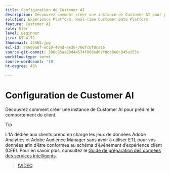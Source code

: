 ```yaml
---
title: Configuration de Customer AI
description: Découvrez comment créer une instance de Customer AI pour prédire le comportement du client.
solution: Experience Platform, Real-Time Customer Data Platform
feature: Customer AI
role: User
level: Beginner
jira: KT-4172
thumbnail: 32665.jpg
exl-id: 84600a0f-ec10-484d-ae36-766fc6f8ca16
source-git-commit: 286c85aa88d44574f00ded67f0de8e0c945a153e
workflow-type: tm+mt
source-wordcount: '70'
ht-degree: 45%

---
```


# Configuration de Customer AI

Découvrez comment créer une instance de Customer AI pour prédire le comportement du client.

>[!TIP]
>
>L’IA dédiée aux clients prend en charge les jeux de données Adobe Analytics et Adobe Audience Manager sans avoir à utiliser ETL pour vos données afin d’être conformes au schéma d’événement d’expérience client (CEE). Pour en savoir plus, consultez le [Guide de préparation des données des services intelligents](https://experienceleague.adobe.com/docs/experience-platform/intelligent-services/data-preparation.html).

>[!VIDEO](https://video.tv.adobe.com/v/32665?learn=on&enablevpops)
